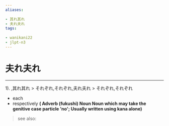 ```yaml
---
aliases:
    
- 其れ其れ
- 夫れ夫れ
tags:
    
- wanikani22
- jlpt-n3
---
```


# 夫れ夫れ
---
1).
,其れ其れ > それぞれ,それぞれ,夫れ夫れ > それぞれ,それぞれ

- each
- respectively
**( Adverb (fukushi) Noun Noun which may take the genitive case particle 'no'; Usually written using kana alone)**
> see also: 
            